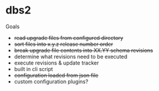 dbs2
====

Goals

 - ~~read upgrade files from configured directory~~
 - ~~sort files into x.y.z release number order~~
 - ~~break upgrade file contents into XX.YY schema revisions~~
 - determine what revisions need to be executed
 - execute revisions & update tracker
 - built in cli script
 - ~~configuration loaded from json file~~
 - custom configuration plugins?
